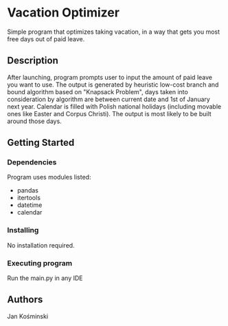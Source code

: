 # Vacation Optimizer

Simple program that optimizes taking vacation, in a way that gets you most free days out of paid leave.

## Description

After launching, program prompts user to input the amount of paid leave you want to use.
The output is generated by heuristic low-cost branch and bound algorithm based on "Knapsack Problem", days taken into
consideration by algorithm are between current date and 1st of January next year. Calendar is filled with Polish national 
holidays (including movable ones like Easter and Corpus Christi). The output is most likely to be built around those days.

## Getting Started

### Dependencies

Program uses modules listed:
* pandas
* itertools
* datetime
* calendar

### Installing

No installation required.

### Executing program

Run the main.py in any IDE

## Authors

Jan Kośminski
